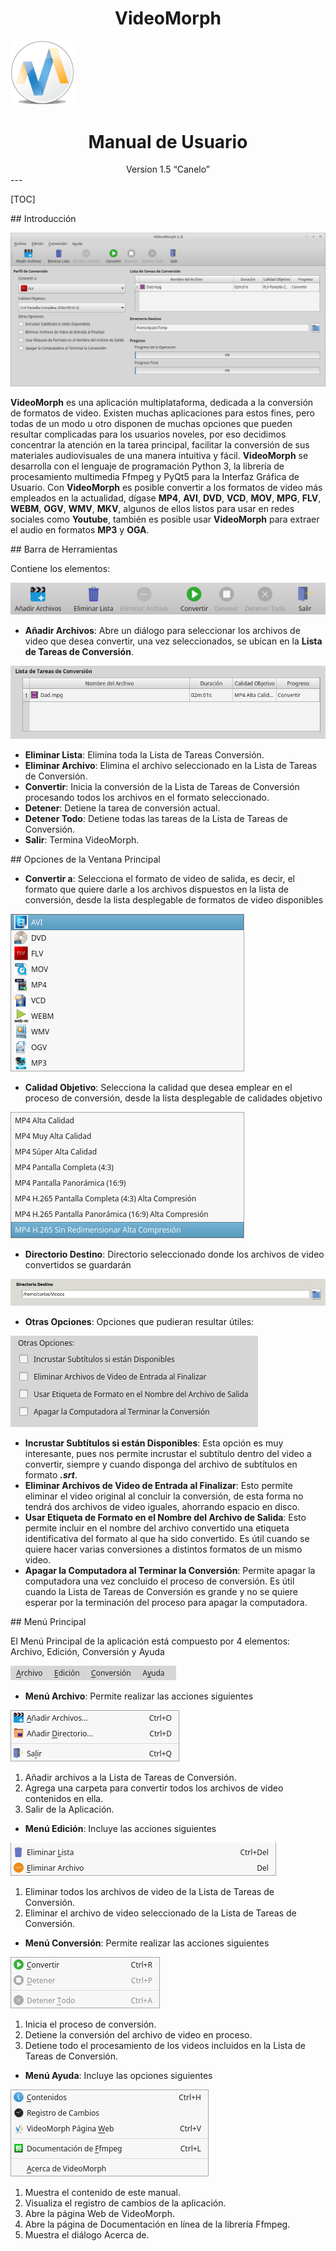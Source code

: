 # **<div style="text-align:center;">VideoMorph</div>**

<img src="images/logo.png" alt="logo" style="zoom:20%;" />

# **<div style="text-align:center;">Manual de Usuario</div>**

<div style="text-align:center;">Version 1.5 “Canelo”</div>
---

[TOC]

<div style="page-break-after: always; break-after: page;"></div>
## Introducción

![ventana principal](images/ventana_principal.png)

**VideoMorph** es una aplicación multiplataforma, dedicada a la conversión de formatos de video. Existen muchas aplicaciones para estos fines, pero todas de un modo u otro disponen de muchas opciones que pueden resultar complicadas para los usuarios noveles, por eso decidimos concentrar la atención en la tarea principal, facilitar la conversión de sus materiales audiovisuales de una manera intuitiva y fácil. **VideoMorph** se desarrolla con el lenguaje de programación Python 3, la librería de procesamiento multimedia Ffmpeg y PyQt5 para la Interfaz Gráfica de Usuario. Con **VideoMorph** es posible convertir a los formatos de video más empleados en la actualidad, dígase **MP4**, **AVI**, **DVD**, **VCD**, **MOV**, **MPG**, **FLV**, **WEBM**, **OGV**, **WMV**, **MKV**, algunos de ellos listos para usar en redes sociales como **Youtube**, también es posible usar **VideoMorph** para extraer el audio en formatos **MP3** y **OGA**.

<div style="page-break-after: always; break-after: page;"></div>
## Barra de Herramientas

Contiene los elementos:

![barra herramientas](images/barra_herramientas.png)

- **Añadir Archivos**: Abre un diálogo para seleccionar los archivos de video que desea convertir, una vez seleccionados, se ubican en la **Lista de Tareas de Conversión**.

![tareas de conversion](images/tareas_conversion.png)

- **Eliminar Lista**: Elimina toda la Lista de Tareas Conversión.
- **Eliminar Archivo**: Elimina el archivo seleccionado en la Lista de Tareas de Conversión.
- **Convertir**: Inicia la conversión de la Lista de Tareas de Conversión procesando todos los archivos en el formato seleccionado.
- **Detener**: Detiene la tarea de conversión actual.
- **Detener Todo**: Detiene todas las tareas de la Lista de Tareas de Conversión.
- **Salir**: Termina VideoMorph.

<div style="page-break-after: always; break-after: page;"></div>
## Opciones de la Ventana Principal

- **Convertir a**: Selecciona el formato de video de salida, es decir, el formato que quiere darle a los archivos dispuestos en la lista de conversión, desde la lista desplegable de formatos de video disponibles

![convertir a](images/convertir_a.png)

- **Calidad Objetivo**: Selecciona la calidad que desea emplear en el proceso de conversión, desde la lista desplegable de calidades objetivo

![calidad](images/calidad.png)

- **Directorio Destino**: Directorio seleccionado donde los archivos de video convertidos se guardarán

![directorio salida](images/directorio_salida.png)

- **Otras Opciones**: Opciones que pudieran resultar útiles:

![otras optiones](images/opciones.png)

- **Incrustar Subtítulos si están Disponibles**: Esta opción es muy interesante, pues nos permite incrustar el subtítulo dentro del video a convertir, siempre y cuando disponga del archivo de subtítulos en formato ***.srt***.
- **Eliminar Archivos de Video de Entrada al Finalizar**: Esto permite eliminar el video original al concluir la conversión, de esta forma no tendrá dos archivos de video iguales, ahorrando espacio en disco.
- **Usar Etiqueta de Formato en el Nombre del Archivo de Salida**: Esto permite incluir en el nombre del archivo convertido una etiqueta identificativa del formato al que ha sido convertido. Es útil cuando se quiere hacer varias conversiones a distintos formatos de un mismo video.
- **Apagar la Computadora al Terminar la Conversión**: Permite apagar la computadora una vez concluido el proceso de conversión. Es útil cuando la Lista de Tareas de Conversión es grande y no se quiere esperar por la terminación del proceso para apagar la computadora.

<div style="page-break-after: always; break-after: page;"></div>
## Menú Principal

El Menú Principal de la aplicación está compuesto por 4 elementos: Archivo, Edición, Conversión y Ayuda

![menu](images/barra_menu.png)

- **Menú Archivo**: Permite realizar las acciones siguientes

![menu archivo](images/menu_archivo.png)

1. Añadir archivos a la Lista de Tareas de Conversión.
2. Agrega una carpeta para convertir todos los archivos de video contenidos en ella.
3. Salir de la Aplicación.


- **Menú Edición**: Incluye las acciones siguientes

![menu edicion](images/menu_edicion.png)

1. Eliminar todos los archivos de video de la Lista de Tareas de Conversión.
2. Eliminar el archivo de video seleccionado de la Lista de Tareas de Conversión.


- **Menú Conversión**: Permite realizar las acciones siguientes

![menu conversion](images/menu_conversion.png)

1. Inicia el proceso de conversión.
2. Detiene la conversión del archivo de video en proceso.
3. Detiene todo el procesamiento de los videos incluidos en la Lista de Tareas de Conversión.


- **Menú Ayuda**: Incluye las opciones siguientes

![menu ayuda](images/menu_ayuda.png)

1. Muestra el contenido de este manual.
2. Visualiza el registro de cambios de la aplicación.
3. Abre la página Web de VideoMorph.
4. Abre la página de Documentación en línea de la librería Ffmpeg.
5. Muestra el diálogo Acerca de.
